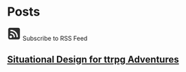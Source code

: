 # Posts

[![RSS Feed](images/rss.png)](feed.rss ':ignore Subscribe to RSS Feed') Subscribe to RSS Feed

## [Situational Design for ttrpg Adventures](posts/situationalDesignForRPGAdventures.md)